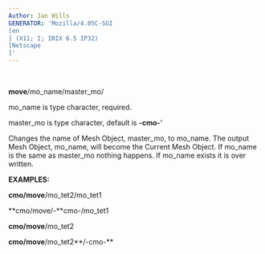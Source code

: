 ```yaml
---
Author: Jan Wills
GENERATOR: 'Mozilla/4.05C-SGI 
[en
] (X11; I; IRIX 6.5 IP32) 
[Netscape
]'
---
```


  

 **move**/mo\_name/master\_mo/

  mo\_name is type character, required.

  master\_mo is type character, default is **-cmo-**'

  Changes the name of Mesh Object, master\_mo, to mo\_name. The output
  Mesh Object, mo\_name, will become the Current Mesh Object. If
  mo\_name is the same as master\_mo nothing happens. If mo\_name
  exists it is over written.

 **EXAMPLES:**

  **cmo/move**/mo\_tet2/mo\_tet1

  **cmo/move/-**cmo-/mo\_tet1

  **cmo/move**/mo\_tet2

  **cmo/move**/mo\_tet2**/-cmo-**
